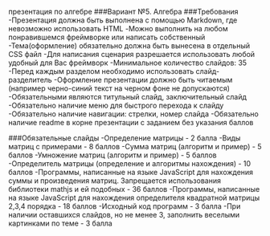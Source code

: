 презентация по алгебре
###Вариант №5. Алгебра
###Требования
-Презентация должна быть выполнена с помощью Markdown, где невозможно использовать HTML
-Можно выполнить на любом понравившемся фреймворке или написать собственный
-Тема(оформление) обязательно должна быть вынесена в отдельный CSS файл
-Для написания сценария разрешается использовать любой удобный для Вас фреймворк
-Минимальное количество слайдов: 35
-Перед каждым разделом необходимо использовать слайд-разделитель
-Оформление презентации должно быть читаемым (например черно-синий текст на черном фоне не допускаются)
-Обязательными являются титульный слайд, заключительный слайд
-Обязательно наличие меню для быстрого перехода к слайду
-Обязательно наличие навигации: стрелки, номер слайда
-Обязательно наличие readme в корне презентации с заданием без указания баллов


###Обязательные слайды
-Определение матрицы - 2 балла
-Виды матриц с примерами - 8 баллов
-Сумма матриц (алгоритм и пример) - 5 баллов
-Умножение матриц (алгоритм и пример) - 5 баллов
-Определитель матрицы (определение и алгоритмы нахождения) - 10 баллов
-Программы, написанные на языке JavaScript для нахождения суммы и произведения матриц. Запрещается использования библиотеки mathjs и ей подобных - 36 баллов
-Программы, написанные на языке JavaScript для нахождения определителя квадратной матрицы 2,3,4 порядка - 18 баллов
-Исходный код программ - 3 балла
-При наличии оставшихся слайдов, но не менее 3, заполнить веселыми картинками по теме - 3 балла
